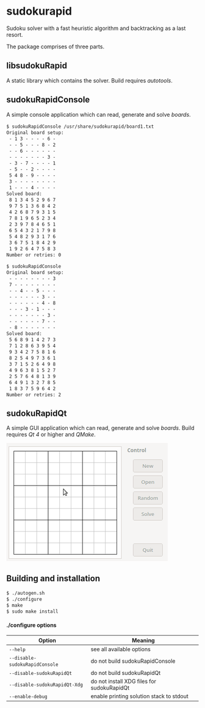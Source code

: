 sudokurapid
===========

Sudoku solver with a fast heuristic algorithm and backtracking as a last resort.

The package comprises of three parts.

libsudokuRapid
--------------

A static library which contains the solver. Build requires *autotools*.

sudokuRapidConsole
------------------

A simple console application which can read, generate and solve *boards*.

```ShellSession
$ sudokuRapidConsole /usr/share/sudokurapid/board1.txt
Original board setup:
 - 1 3 - - - - 6 -
 - - 5 - - - 8 - 2
 - - 6 - - - - - -
 - - - - - - - 3 -
 - 3 - 7 - - - - 1
 - 5 - - 2 - - - -
 5 4 8 - 9 - - - -
 3 - - - - - - - -
 1 - - - 4 - - - -
Solved board:
 8 1 3 4 5 2 9 6 7
 9 7 5 1 3 6 8 4 2
 4 2 6 8 7 9 3 1 5
 7 8 1 9 6 5 2 3 4
 2 3 9 7 8 4 6 5 1
 6 5 4 3 2 1 7 9 8
 5 4 8 2 9 3 1 7 6
 3 6 7 5 1 8 4 2 9
 1 9 2 6 4 7 5 8 3
Number or retries: 0
```

```ShellSession
$ sudokuRapidConsole
Original board setup:
 - - - - - - - - 3
 7 - - - - - - - -
 - - 4 - - 5 - - -
 - - - - - - 3 - -
 - - - - - - 4 - 8
 - - - 3 - 1 - - -
 - - - - - - - 3 -
 - - - - - - 7 - -
 - 8 - - - - - - -
Solved board:
 5 6 8 9 1 4 2 7 3
 7 1 2 8 6 3 9 5 4
 9 3 4 2 7 5 8 1 6
 8 2 5 4 9 7 3 6 1
 3 7 1 5 2 6 4 9 8
 4 9 6 3 8 1 5 2 7
 2 5 7 6 4 8 1 3 9
 6 4 9 1 3 2 7 8 5
 1 8 3 7 5 9 6 4 2
Number or retries: 2
```

sudokuRapidQt
-------------

A simple GUI application which can read, generate and solve *boards*. Build
requires *Qt 4* or higher and *QMake*.

![sudokuRapidQt](sudokuRapidQt/sudokuRapidQt.gif)

Building and installation
-------------------------

```ShellSession
$ ./autogen.sh
$ ./configure
$ make
$ sudo make install
```

#### ./configure options

| Option                         | Meaning                                    |
| ------------------------------ | ------------------------------------------ |
| `--help`                       | see all available options                  |
| `--disable-sudokuRapidConsole` | do not build sudokuRapidConsole            |
| `--disable-sudokuRapidQt`      | do not build sudokuRapidQt                 |
| `--disable-sudokuRapidQt-Xdg`  | do not install XDG files for sudokuRapidQt |
| `--enable-debug`               | enable printing solution stack to stdout   |

